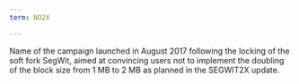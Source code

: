 ```yaml
---
term: NO2X

---
```

Name of the campaign launched in August 2017 following the locking of the soft fork SegWit, aimed at convincing users not to implement the doubling of the block size from 1 MB to 2 MB as planned in the SEGWIT2X update.